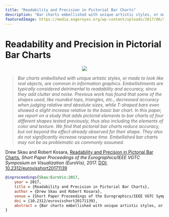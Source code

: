 ```yaml
---
title: "Readability and Precision in Pictorial Bar Charts"
description: "Bar charts embellished with unique artistic styles, or made to look like real objects, are common in information graphics. Embellishments are typically considered detrimental to readability and accuracy, since they add clutter and noise. Previous work has found that some of the shapes used, like rounded tops, triangles, etc., decreased accuracy when judging relative and absolute sizes, while T-shaped bars even showed a slight increase relative to the basic bar chart. In this paper, we report on a study that adds pictorial elements to bar charts of four different shapes tested previously, thus also including the elements of color and texture. We find that pictorial bar charts reduce accuracy, but not beyond the effect already observed for their shape. They also do not significantly increase response time. Embellished bar charts may not be as problematic as commonly assumed."
featuredImage: https://media.eagereyes.org/wp-content/uploads/2017/06/Skau-EuroVis-2017.jpg
---
```


# Readability and Precision in Pictorial Bar Charts

<p align="center"><img src="https://media.eagereyes.org/wp-content/uploads/2017/06/Skau-EuroVis-2017.jpg" /></p>

> _Bar charts embellished with unique artistic styles, or made to look like real objects, are common in information graphics. Embellishments are typically considered detrimental to readability and accuracy, since they add clutter and noise. Previous work has found that some of the shapes used, like rounded tops, triangles, etc., decreased accuracy when judging relative and absolute sizes, while T-shaped bars even showed a slight increase relative to the basic bar chart. In this paper, we report on a study that adds pictorial elements to bar charts of four different shapes tested previously, thus also including the elements of color and texture. We find that pictorial bar charts reduce accuracy, but not beyond the effect already observed for their shape. They also do not significantly increase response time. Embellished bar charts may not be as problematic as commonly assumed._

Drew Skau and Robert Kosara, <a href="https://media.eagereyes.org/papers/2017/Skau-EuroVis-2017.pdf" target="_blank">Readability and Precision in Pictorial Bar Charts</a>, _Short Paper Proceedings of the Eurographics/IEEE VGTC Symposium on Visualization (EuroVis)_, 2017. <a href="https://dx.doi.org/10.2312/eurovisshort20171139" target="_new">DOI: 10.2312/eurovisshort20171139</a>


```bibtex
@inproceedings{Skau:EuroVis:2017,
	year = 2017,
	title = {Readability and Precision in Pictorial Bar Charts},
	author = {Drew Skau and Robert Kosara},
	venue = {Short Paper Proceedings of the Eurographics/IEEE VGTC Symposium on Visualization (EuroVis)},
	doi = {10.2312/eurovisshort20171139},
	abstract = {Bar charts embellished with unique artistic styles, or made to look like real objects, are common in information graphics. Embellishments are typically considered detrimental to readability and accuracy, since they add clutter and noise. Previous work has found that some of the shapes used, like rounded tops, triangles, etc., decreased accuracy when judging relative and absolute sizes, while T-shaped bars even showed a slight increase relative to the basic bar chart. In this paper, we report on a study that adds pictorial elements to bar charts of four different shapes tested previously, thus also including the elements of color and texture. We find that pictorial bar charts reduce accuracy, but not beyond the effect already observed for their shape. They also do not significantly increase response time. Embellished bar charts may not be as problematic as commonly assumed.},
}
```

